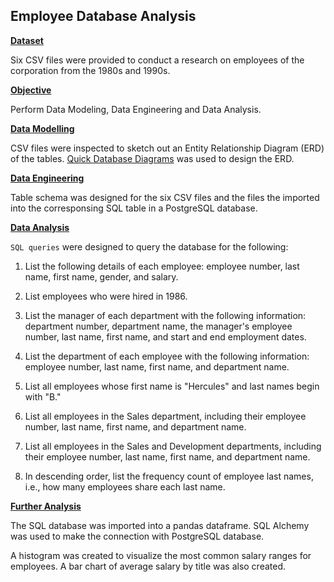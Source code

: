 ## Employee Database Analysis

<ins>**Dataset**<ins>

Six CSV files were provided to conduct a research on  employees of the corporation from the 1980s and 1990s.

<ins>**Objective**<ins>

Perform Data Modeling, Data Engineering and Data Analysis.

<ins>**Data Modelling**<ins>

CSV files were inspected to sketch out an Entity Relationship Diagram (ERD) of the tables.
[Quick Database Diagrams](http://www.quickdatabasediagrams.com) was used to design the ERD.

<ins>**Data Engineering**<ins>

Table schema was designed for the six CSV files and the files the imported into the corresponsing 
SQL table in a PostgreSQL database.

<ins>**Data Analysis**<ins>

`SQL queries` were designed to query the database for the following:
1. List the following details of each employee: employee number, last name, first name, gender, and salary.

2. List employees who were hired in 1986.

3. List the manager of each department with the following information: department number, department name, the manager's employee number, last name, first name, and start and end employment dates.

4. List the department of each employee with the following information: employee number, last name, first name, and department name.

5. List all employees whose first name is "Hercules" and last names begin with "B."

6. List all employees in the Sales department, including their employee number, last name, first name, and department name.

7. List all employees in the Sales and Development departments, including their employee number, last name, first name, and department name.

8. In descending order, list the frequency count of employee last names, i.e., how many employees share each last name.

<ins>**Further Analysis**<ins>

The SQL database was imported into a pandas dataframe. SQL Alchemy was used to make the connection with PostgreSQL database.

A histogram was created to visualize the most common salary ranges for employees. 
A bar chart of average salary by title was also created.


